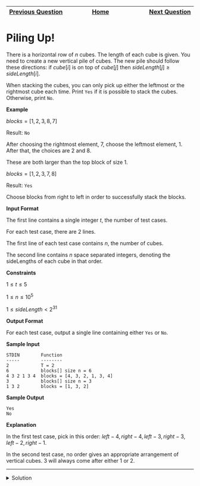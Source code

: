 | <img width=1000>[Previous Question](https://github.com/Kevin-Lago/python-hackerrank-solutions/tree/main/src/)</img> | <img width=1000>[Home](https://github.com/Kevin-Lago/python-hackerrank-solutions)</img> | <img width=1000>[Next Question](https://github.com/Kevin-Lago/python-hackerrank-solutions/tree/main/src/)</img> |
|:---|:---:|---:|

# Piling Up!

There is a horizontal row of $n$ cubes. The length of each cube is given. You need to create a new vertical pile of cubes. The new pile should follow these directions: if $cube[i]$ is on top of $cube[j]$ then $sideLength[j] \ge sideLength[i]$.

When stacking the cubes, you can only pick up either the leftmost or the rightmost cube each time. Print ```Yes``` if it is possible to stack the cubes. Otherwise, print ```No```.

__Example__

$blocks = [1,2,3,8,7]$

Result: ```No```

After choosing the rightmost element, $7$, choose the leftmost element, $1$. After that, the choices are $2$ and $8$.

These are both larger than the top block of size $1$.

$blocks = [1,2,3,7,8]$

Result: ```Yes```

Choose blocks from right to left in order to successfully stack the blocks.

__Input Format__

The first line contains a single integer $t$, the number of test cases.

For each test case, there are $2$ lines.

The first line of each test case contains $n$, the number of cubes.

The second line contains $n$ space separated integers, denoting the sideLengths of each cube in that order.

__Constraints__

$1 \le t \le 5$

$1 \le n \le 10^5$

$1 \le sideLength < 2^31$

__Output Format__

For each test case, output a single line containing either ```Yes``` or ```No```.

__Sample Input__

```
STDIN        Function
-----        --------
2            T = 2
6            blocks[] size n = 6
4 3 2 1 3 4  blocks = [4, 3, 2, 1, 3, 4]
3            blocks[] size n = 3
1 3 2        blocks = [1, 3, 2]
```

__Sample Output__

```
Yes
No
```

__Explanation__

In the first test case, pick in this order: $left - 4, right - 4, left - 3, right - 3, left - 2, right - 1$.

In the second test case, no order gives an appropriate arrangement of vertical cubes. $3$ will always come after either $1$ or $2$.

---

<details><summary>Solution</summary>
    
```python

```
</details>
